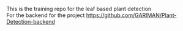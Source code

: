 This is the training repo for the leaf based plant detection <br />
For the backend for the project https://github.com/GARlMAN/Plant-Detection-backend
